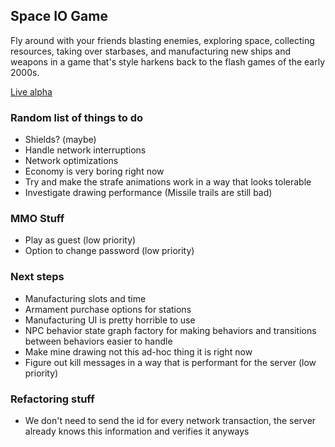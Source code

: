 ## Space IO Game

Fly around with your friends blasting enemies, exploring space, collecting resources, taking over starbases, and manufacturing new ships and weapons
in a game that's style harkens back to the flash games of the early 2000s.

[Live alpha](https://inharmonious.floomby.us/)

### Random list of things to do

- Shields? (maybe)
- Handle network interruptions
- Network optimizations
- Economy is very boring right now
- Try and make the strafe animations work in a way that looks tolerable
- Investigate drawing performance (Missile trails are still bad)

### MMO Stuff

- Play as guest (low priority)
- Option to change password (low priority)

### Next steps

- Manufacturing slots and time
- Armament purchase options for stations
- Manufacturing UI is pretty horrible to use
- NPC behavior state graph factory for making behaviors and transitions between behaviors easier to handle
- Make mine drawing not this ad-hoc thing it is right now
- Figure out kill messages in a way that is performant for the server (low priority)

### Refactoring stuff

- We don't need to send the id for every network transaction, the server already knows this information and verifies it anyways
